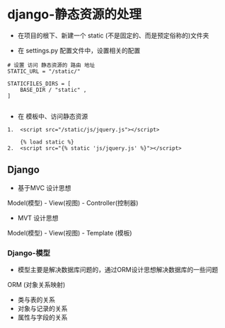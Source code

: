# django-静态资源的处理

- 在项目的根下、新建一个 static (不是固定的、而是预定俗称的)文件夹

- 在 settings.py 配置文件中，设置相关的配置

```
# 设置 访问 静态资源的 路由 地址
STATIC_URL = "/static/"

STATICFILES_DIRS = [
    BASE_DIR / "static" ,
]
	
```
- 在 模板中、访问静态资源

```
1.  <script src="/static/js/jquery.js"></script>

	{% load static %}
2.  <script src="{% static 'js/jquery.js' %}"></script>
```


## Django

- 基于MVC 设计思想 

Model(模型) - View(视图) - Controller(控制器)

- MVT 设计思想

Model(模型) - View(视图) - Template (模板)


### Django-模型

- 模型主要是解决数据库问题的，通过ORM设计思想解决数据库的一些问题

ORM (对象关系映射)

- 类与表的关系
- 对象与记录的关系
- 属性与字段的关系


